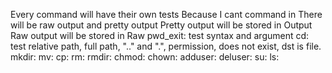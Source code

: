Every command will have their own tests
Because I cant command in 
There will be raw output and pretty output
Pretty output will be stored in Output
Raw output will be stored in Raw
pwd_exit: test syntax and argument 
cd: test relative path, full path, ".." and ".", permission, does not exist, dst is file.
mkdir:
mv:
cp:
rm:
rmdir:
chmod:
chown:
adduser:
deluser:
su:
ls: